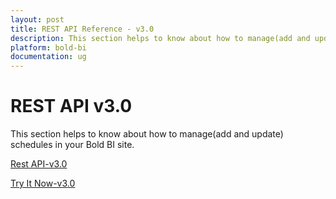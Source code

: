 ```yaml
---
layout: post
title: REST API Reference - v3.0
description: This section helps to know about how to manage(add and update) schedules in your Bold BI site.
platform: bold-bi
documentation: ug
---
```


# REST API v3.0

This section helps to know about how to manage(add and update) schedules in your Bold BI site.

[Rest API-v3.0](/api/cloud-bi/rest-api-reference/v3.0/api-reference/)

[Try It Now-v3.0](/api/cloud-bi/rest-api-reference/v3.0/try-it-now/)